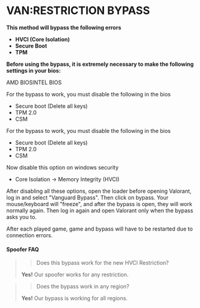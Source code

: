# VAN:RESTRICTION BYPASS

**This method will bypass the following errors**

* **HVCI (Core Isolation)**
* **Secure Boot**
* **TPM**

**Before using the bypass, it is extremely necessary to make the following settings in your bios:**

AMD BIOSINTEL BIOS

For the bypass to work, you must disable the following in the bios

* Secure boot (Delete all keys)
* TPM 2.0
* CSM

For the bypass to work, you must disable the following in the bios

* Secure boot (Delete all keys)
* TPM 2.0
* CSM

Now disable this option on windows security

* Core Isolation -> Memory Integrity (HVCI)

After disabling all these options, open the loader before opening Valorant, log in and select "Vanguard Bypass". Then click on bypass. Your mouse/keyboard will "freeze", and after the bypass is open, they will work normally again. Then log in again and open Valorant only when the bypass asks you to.

After each played game, game and bypass will have to be restarted due to connection errors.

#### Spoofer FAQ <a href="#spoofer-faq" id="spoofer-faq"></a>

> > Does this bypass work for the new HVCI Restriction?
>
> **Yes!** Our spoofer works for any restriction.

> > Does the bypass work in any region?
>
> **Yes!** Our bypass is working for all regions.
